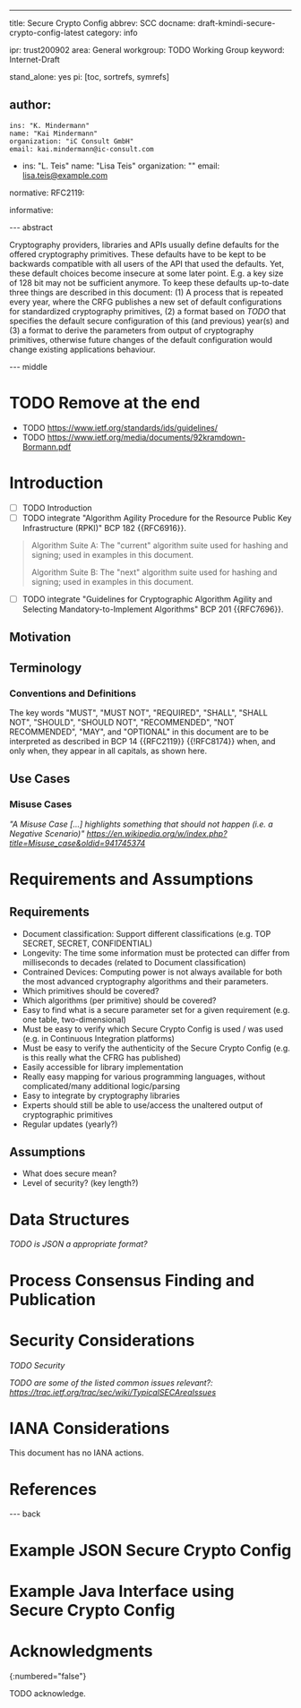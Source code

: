 ---
title: Secure Crypto Config
abbrev: SCC
docname: draft-kmindi-secure-crypto-config-latest
category: info

ipr: trust200902
area: General
workgroup: TODO Working Group
keyword: Internet-Draft

stand_alone: yes
pi: [toc, sortrefs, symrefs]

author:
 -
    ins: "K. Mindermann"
    name: "Kai Mindermann"
    organization: "iC Consult GmbH"
    email: kai.mindermann@ic-consult.com
 -
    ins: "L. Teis"
    name: "Lisa Teis"
    organization: ""
    email: lisa.teis@example.com

normative:
  RFC2119:

informative:



--- abstract

Cryptography providers, libraries and APIs usually define defaults for the offered cryptography primitives.
These defaults have to be kept to be backwards compatible with all users of the API that used the defaults.
Yet, these default choices become insecure at some later point. 
E.g. a key size of 128 bit may not be sufficient anymore.
To keep these defaults up-to-date three things are described in this document: 
(1) A process that is repeated every year, where the
CRFG publishes a new set of default configurations for standardized cryptography primitives, 
(2) a format based on *TODO* that specifies the default secure configuration of this (and previous) year(s) and 
(3) a format to derive the parameters from output of cryptography primitives, otherwise future changes of the default configuration would change existing applications behaviour.

--- middle

# TODO Remove at the end

- TODO https://www.ietf.org/standards/ids/guidelines/
- TODO https://www.ietf.org/media/documents/92kramdown-Bormann.pdf

# Introduction

- [ ] TODO Introduction
- [ ] TODO integrate "Algorithm Agility Procedure for the Resource Public Key Infrastructure (RPKI)" BCP 182 {{RFC6916}}.

> Algorithm Suite A:  The "current" algorithm suite used for hashing
>                and signing; used in examples in this document.
>
>   Algorithm Suite B:  The "next" algorithm suite used for hashing and
>               signing; used in examples in this document.

- [ ] TODO integrate "Guidelines for Cryptographic Algorithm Agility and Selecting Mandatory-to-Implement Algorithms" BCP 201 {{RFC7696}}.

## Motivation

## Terminology

### Conventions and Definitions

The key words "MUST", "MUST NOT", "REQUIRED", "SHALL", "SHALL NOT", "SHOULD",
"SHOULD NOT", "RECOMMENDED", "NOT RECOMMENDED", "MAY", and "OPTIONAL" in this
document are to be interpreted as described in BCP 14 {{RFC2119}} {{!RFC8174}}
when, and only when, they appear in all capitals, as shown here.

## Use Cases

### Misuse Cases

*"A Misuse Case [...] highlights something that should not happen (i.e. a Negative Scenario)" https://en.wikipedia.org/w/index.php?title=Misuse_case&oldid=941745374*

# Requirements and Assumptions

## Requirements

- Document classification: Support different classifications (e.g. TOP SECRET, SECRET, CONFIDENTIAL)
- Longevity: The time some information must be protected can differ from milliseconds to decades (related to Document classification)
- Contrained Devices: Computing power is not always available for both the most advanced cryptography algorithms and their parameters.
- Which primitives should be covered?
- Which algorithms (per primitive) should be covered?
- Easy to find what is a secure parameter set for a given requirement (e.g. one table, two-dimensional)
- Must be easy to verify which Secure Crypto Config is used / was used (e.g. in Continuous Integration platforms)
- Must be easy to verify the authenticity of the Secure Crypto Config (e.g. is this really what the CFRG has published)
- Easily accessible for library implementation
- Really easy mapping for various programming languages, without complicated/many additional logic/parsing
- Easy to integrate by cryptography libraries
- Experts should still be able to use/access the unaltered output of cryptographic primitives
- Regular updates (yearly?)

## Assumptions

- What does secure mean?
- Level of security? (key length?)

# Data Structures

*TODO is JSON a appropriate format?*

# Process Consensus Finding and Publication

# Security Considerations

*TODO Security*

*TODO are some of the listed common issues relevant?: https://trac.ietf.org/trac/sec/wiki/TypicalSECAreaIssues*


# IANA Considerations

This document has no IANA actions.

# References


--- back

# Example JSON Secure Crypto Config

# Example Java Interface using Secure Crypto Config

# Acknowledgments
{:numbered="false"}

TODO acknowledge.
